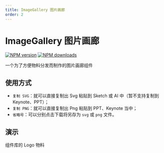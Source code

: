 ```yaml
---
title: ImageGallery 图片画廊
order: 2
---
```


# ImageGallery 图片画廊

[![NPM version][version-image]][version-url] [![NPM downloads][download-image]][download-url]

[version-image]: http://img.shields.io/npm/v/@arvinxu/image-gallery.svg?color=deepgreen&label=latest
[version-url]: http://npmjs.org/package/@arvinxu/image-gallery
[download-image]: https://img.shields.io/npm/dm/@arvinxu/image-gallery.svg
[download-url]: https://github.com/arvinxx/components/tree/master/packages/image-gallery

一个为了方便物料分发而制作的图片画廊组件

## 使用方式

- `复制 SVG`：就可以直接复制出 Svg 粘贴到 Sketch 或 AI 中（暂不支持复制到 Keynote、PPT）；
- `复制 PNG`：就可以直接复制出 Png 粘贴到 PPT、Keynote 当中；
- `省略号`：可以分别点击下载将另存为 `svg` 或 `png` 文件。

## 演示

组件库的 Logo 物料
<code src='./examples/ImageGallery/Demo.tsx' />

<API src='../../../packages/image-gallery/src/index.tsx'></API>
